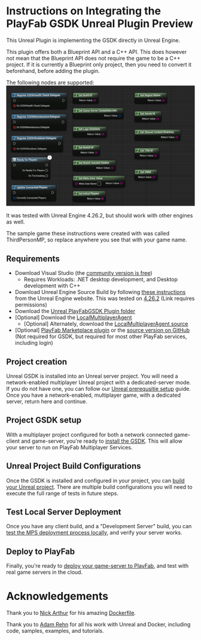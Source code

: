 # Instructions on Integrating the PlayFab GSDK Unreal Plugin Preview

This Unreal Plugin is implementing the GSDK directly in Unreal Engine.

This plugin offers both a Blueprint API and a C++ API. This does however not mean that the Blueprint API does not require the game to be a C++ project. If it is currently a Blueprint only project, then you need to convert it beforehand, before adding the plugin.

The following nodes are supported:
![PlayFab GSDK Blueprint Nodes](Documentation/GSDKBlueprintNodes.png)

It was tested with Unreal Engine 4.26.2, but should work with other engines as well.

The sample game these instructions were created with was called ThirdPersonMP, so replace anywhere you see that with your game name.

## Requirements

* Download Visual Studio (the [community version is free](https://visualstudio.microsoft.com/vs/community/))
	- Requires Workloads: .NET desktop development, and Desktop development with C++
* Download Unreal Engine Source Build by following [these instructions](https://docs.unrealengine.com/4.26/en-US/ProgrammingAndScripting/ProgrammingWithCPP/DownloadingSourceCode/) from the Unreal Engine website. This was tested on [4.26.2](https://github.com/EpicGames/UnrealEngine/releases/tag/4.26.2-release) (Link requires permissions)
* Download the [Unreal PlayFabGSDK Plugin folder](https://github.com/PlayFab/gsdk/tree/master/UnrealPlugin)
* [Optional] Download the [LocalMultiplayerAgent](https://github.com/PlayFab/MpsAgent/releases)
	* [Optional] Alternately, download the [LocalMultiplayerAgent source](https://github.com/PlayFab/MpsAgent/tree/main/LocalMultiplayerAgent)
* [Optional] [PlayFab Marketplace plugin](https://www.unrealengine.com/marketplace/en-US/product/playfab-sdk) or the [source version on GitHub](https://github.com/PlayFab/UnrealMarketplacePlugin/tree/master/4.26/PlayFabPlugin/PlayFab) (Not required for GSDK, but required for most other PlayFab services, including login)

## Project creation

Unreal GSDK is installed into an Unreal server project. You will need a network-enabled multiplayer Unreal project with a dedicated-server mode. If you do not have one, you can follow our [Unreal prerequsitie setup](ThirdPersonMPSetup.md) guide. Once you have a network-enabled, multiplayer game, with a dedicated server, return here and continue.

## Project GSDK setup

With a multiplayer project configured for both a network connected game-client and game-server, you're ready to [install the GSDK](ThirdPersonMPGSDKSetup.md). This will allow your server to run on PlayFab Multiplayer Services.

## Unreal Project Build Configurations

Once the GSDK is installed and configured in your project, you can [build your Unreal project](ThirdPersonMPBuild.md). There are multiple build configurations you will need to execute the full range of tests in future steps.

## Test Local Server Deployment

Once you have any client build, and a "Development Server" build, you can [test the MPS deployment process locally](ThirdPersonMPLocalDeploy.md), and verify your server works.

## Deploy to PlayFab

Finally, you're ready to [deploy your game-server to PlayFab](ThirdPersonMPCloudDeploy.md), and test with real game servers in the cloud.

# Acknowledgements

Thank you to [Nick Arthur](https://github.com/narthur157) for his amazing [Dockerfile](https://github.com/narthur157/playfab-gsdk-ue4).

Thank you to [Adam Rehn](https://github.com/adamrehn) for all his work with Unreal and Docker, including code, samples, examples, and tutorials.

